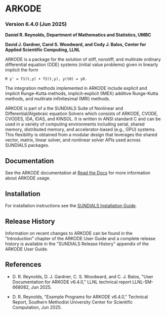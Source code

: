 # ARKODE
### Version 6.4.0 (Jun 2025)

**Daniel R. Reynolds,
  Department of Mathematics and Statistics, UMBC**

**David J. Gardner, Carol S. Woodward, and Cody J. Balos,
  Center for Applied Scientific Computing, LLNL**

ARKODE is a package for the solution of stiff, nonstiff, and multirate ordinary
differential equation (ODE) systems (initial value problems) given in linearly
implicit the form
```
M y' = f1(t,y) + f2(t,y), y(t0) = y0.
```
The integration methods implemented in ARKODE include explicit and implicit
Runge-Kutta methods, implicit-explicit (IMEX) additive Runge-Kutta methods, and
multirate infinitesimal (MRI) methods.

ARKODE is part of a the SUNDIALS Suite of Nonlinear and Differential/Algebraic
equation Solvers which consists of ARKODE, CVODE, CVODES, IDA, IDAS, and KINSOL.
It is written in ANSI standard C and can be used in a variety of computing
environments including serial, shared memory, distributed memory, and
accelerator-based (e.g., GPU) systems. This flexibility is obtained from a
modular design that leverages the shared vector, matrix, linear solver, and
nonlinear solver APIs used across SUNDIALS packages.

## Documentation

See the ARKODE documentation at [Read the Docs](https://sundials.readthedocs.io/en/latest/arkode)
for more information about ARKODE usage.

## Installation

For installation instructions see the
[SUNDIALS Installation Guide](https://sundials.readthedocs.io/en/latest/Install_link.html).

## Release History

Information on recent changes to ARKODE can be found in the "Introduction"
chapter of the ARKODE User Guide and a complete release history is available in
the "SUNDIALS Release History" appendix of the ARKODE User Guide.

## References

* D. R. Reynolds, D. J. Gardner, C. S. Woodward, and C. J. Balos,
  "User Documentation for ARKODE v6.4.0," LLNL technical report
  LLNL-SM-668082, Jun 2025.

* D. R. Reynolds, "Example Programs for ARKODE v6.4.0," Technical Report,
  Southern Methodist University Center for Scientific Computation, Jun 2025.
